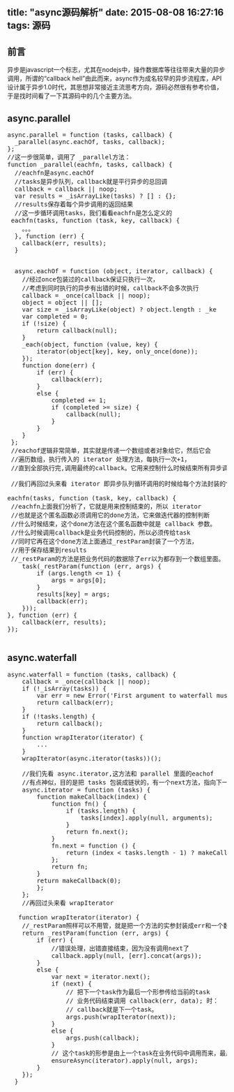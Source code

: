 title: "async源码解析"
date: 2015-08-08 16:27:16
tags: 源码
---

## 前言

异步是javascript一个标志，尤其在nodejs中，操作数据库等往往带来大量的异步调用，所谓的“callback hell”由此而来，async作为成名较早的异步流程库，API设计属于异步1.0时代，其思想非常接近主流思考方向，源码必然很有参考价值，于是找时间看了一下其源码中的几个主要方法。

<!-- more -->
## async.parallel

<pre>
async.parallel = function (tasks, callback) {
  _parallel(async.eachOf, tasks, callback);
};
//这一步很简单，调用了 _parallel方法：
function _parallel(eachfn, tasks, callback) {
  //eachfn是async.eachOf
  //tasks是异步队列，callback就是平行异步的总回调
  callback = callback || noop;   
  var results = _isArrayLike(tasks) ? [] : {}; 
  //results保存着每个异步调用的返回结果
  //这一步循环调用tasks，我们看看eachfn是怎么定义的
 eachfn(tasks, function (task, key, callback) {
    。。。
  }, function (err) {
    callback(err, results);
  }


  async.eachOf = function (object, iterator, callback) {
    //经过once包装过的callback保证只执行一次，
    //考虑到同时执行的异步有出错的时候，callback不会多次执行
    callback = _once(callback || noop); 
    object = object || [];
    var size = _isArrayLike(object) ? object.length : _ke
    var completed = 0;
    if (!size) {
        return callback(null);
    }
    _each(object, function (value, key) {
        iterator(object[key], key, only_once(done));
    });
    function done(err) {
        if (err) {
            callback(err);
        }
        else {
            completed += 1;
            if (completed >= size) {
                callback(null);
            }
        }
    }
 };
 //eachof逻辑非常简单，其实就是传递一个数组或者对象给它，然后它会
 //遍历数组，执行传入的 iterator 处理方法，每执行一次+1，
 //直到全部执行完,调用最终的callback。它用来控制什么时候结束所有异步调用。
 
 //我们再回过头来看 iterator 即异步队列循环调用的时候给每个方法封装的包裹函数。
 
eachfn(tasks, function (task, key, callback) {
 //eachfn上面我们分析了，它就是用来控制结束的，所以 iterator 
 //也就是这个匿名函数必须调用它的done方法，它来做迭代器的控制判断
 //什么时候结束，这个done方法在这个匿名函数中就是 callback 参数。
 //什么时候调用callback是业务代码控制的，所以必须传给task
 //同时它再在这个done方法上面通过_restParam封装了一个方法，
 //用于保存结果到results
 //_restParam的方法是把业务代码的数据除了err以为都存到一个数组里面。
    task(_restParam(function (err, args) {
        if (args.length <= 1) {
            args = args[0];
        }
        results[key] = args;
        callback(err);
    }));
}, function (err) {
    callback(err, results);
});

</pre>

## async.waterfall

<pre>
async.waterfall = function (tasks, callback) {
    callback = _once(callback || noop);
    if (!_isArray(tasks)) {
        var err = new Error('First argument to waterfall must be an array
        return callback(err);
    }
    if (!tasks.length) {
        return callback();
    }
    function wrapIterator(iterator) {
        ...
    }
    wrapIterator(async.iterator(tasks))();

    //我们先看 async.iterator,这方法和 parallel 里面的eachof
    //有点神似，目的是把 tasks 包装成链状的，有一个next方法，指向下一个task。
    async.iterator = function (tasks) {
	    function makeCallback(index) {
	        function fn() {
	            if (tasks.length) {
	                tasks[index].apply(null, arguments);
	            }
	            return fn.next();
	        }
	        fn.next = function () {
	            return (index < tasks.length - 1) ? makeCallback(index + 1): null;
	        };
	        return fn;
	    }
	    return makeCallback(0);
	    };
    };
    //再回过头来看 wrapIterator 

   function wrapIterator(iterator) {
    //_restParam照样可以不用管，就是把一个方法的实参封装成err和一个数组
    return _restParam(function (err, args) {
        if (err) { 
            //错误处理，出错直接结束，因为没有调用next了
            callback.apply(null, [err].concat(args));
        }
        else {
            var next = iterator.next();
            if (next) {
				// 把下一个task作为最后一个形参传给当前的task
				// 业务代码结束调用 callback(err, data); 时：
                // callback就是下一个task。
                args.push(wrapIterator(next));
            }
            else {
                args.push(callback);
            }
            // 这个task的形参是由上一个task在业务代码中调用而来，最后一个固定是callback，前面为数据
            ensureAsync(iterator).apply(null, args);
        }
    });
  }
</pre>
